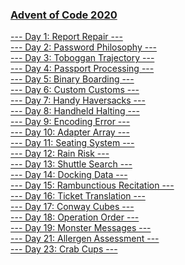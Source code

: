 ### [Advent of Code 2020](https://adventofcode.com/2020)

[--- Day 1: Report Repair ---](https://github.com/swiftyfinch/AdventOfCode2020/tree/main/Day1)\
[--- Day 2: Password Philosophy ---](https://github.com/swiftyfinch/AdventOfCode2020/tree/main/Day2)\
[--- Day 3: Toboggan Trajectory ---](https://github.com/swiftyfinch/AdventOfCode2020/tree/main/Day3)\
[--- Day 4: Passport Processing ---](https://github.com/swiftyfinch/AdventOfCode2020/tree/main/Day4)\
[--- Day 5: Binary Boarding ---](https://github.com/swiftyfinch/AdventOfCode2020/tree/main/Day5)\
[--- Day 6: Custom Customs ---](https://github.com/swiftyfinch/AdventOfCode2020/tree/main/Day6)\
[--- Day 7: Handy Haversacks ---](https://github.com/swiftyfinch/AdventOfCode2020/tree/main/Day7)\
[--- Day 8: Handheld Halting ---](https://github.com/swiftyfinch/AdventOfCode2020/tree/main/Day8)\
[--- Day 9: Encoding Error ---](https://github.com/swiftyfinch/AdventOfCode2020/tree/main/Day9)\
[--- Day 10: Adapter Array ---](https://github.com/swiftyfinch/AdventOfCode2020/tree/main/Day10)\
[--- Day 11: Seating System ---](https://github.com/swiftyfinch/AdventOfCode2020/tree/main/Day11)\
[--- Day 12: Rain Risk ---](https://github.com/swiftyfinch/AdventOfCode2020/tree/main/Day12)\
[--- Day 13: Shuttle Search ---](https://github.com/swiftyfinch/AdventOfCode2020/tree/main/Day13)\
[--- Day 14: Docking Data ---](https://github.com/swiftyfinch/AdventOfCode2020/tree/main/Day14)\
[--- Day 15: Rambunctious Recitation ---](https://github.com/swiftyfinch/AdventOfCode2020/tree/main/Day15)\
[--- Day 16: Ticket Translation ---](https://github.com/swiftyfinch/AdventOfCode2020/tree/main/Day16)\
[--- Day 17: Conway Cubes ---](https://github.com/swiftyfinch/AdventOfCode2020/tree/main/Day17)\
[--- Day 18: Operation Order ---](https://github.com/swiftyfinch/AdventOfCode2020/tree/main/Day18)\
[--- Day 19: Monster Messages ---](https://github.com/swiftyfinch/AdventOfCode2020/tree/main/Day19)\
[--- Day 21: Allergen Assessment ---](https://github.com/swiftyfinch/AdventOfCode2020/tree/main/Day21)\
[--- Day 23: Crab Cups ---](https://github.com/swiftyfinch/AdventOfCode2020/tree/main/Day23)